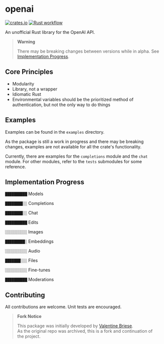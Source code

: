 # openai

[![crates.io](https://img.shields.io/crates/v/openai.svg)](https://crates.io/crates/openai/)
[![Rust workflow](https://github.com/rellfy/openai/actions/workflows/test.yml/badge.svg)](https://github.com/rellfy/openai/actions/workflows/test.yml)

An unofficial Rust library for the OpenAI API.

> **Warning**
>
> There may be breaking changes between versions while in alpha.
> See [Implementation Progress](#implementation-progress).

## Core Principles

- Modularity
- Library, not a wrapper
- Idiomatic Rust
- Environmental variables should be the prioritized method of authentication,
  but not the only way to do things

## Examples

Examples can be found in the `examples` directory.

As the package is still a work in progress and there may be breaking changes,
examples are not available for all the crate's functionality.

Currently, there are examples for the `completions` module and the `chat` module.
For other modules, refer to the `tests` submodules for some reference.

## Implementation Progress

`██████████` Models

`████████░░` Completions

`████████░░` Chat

`██████████` Edits

`░░░░░░░░░░` Images

`█████████░` Embeddings

`░░░░░░░░░░` Audio

`███████░░░` Files

`░░░░░░░░░░` Fine-tunes

`██████████` Moderations

## Contributing

All contributions are welcome. Unit tests are encouraged.

> **Fork Notice**
>
> This package was initially developed by [Valentine Briese](https://github.com/valentinegb/openai).  
> As the original repo was archived, this is a fork and continuation of the project.
